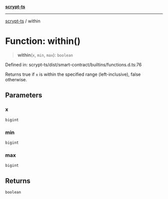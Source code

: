 [**scrypt-ts**](../README.md)

***

[scrypt-ts](../globals.md) / within

# Function: within()

> **within**(`x`, `min`, `max`): `boolean`

Defined in: scrypt-ts/dist/smart-contract/builtins/functions.d.ts:76

Returns true if `x` is within the specified range (left-inclusive), false otherwise.

## Parameters

### x

`bigint`

### min

`bigint`

### max

`bigint`

## Returns

`boolean`
